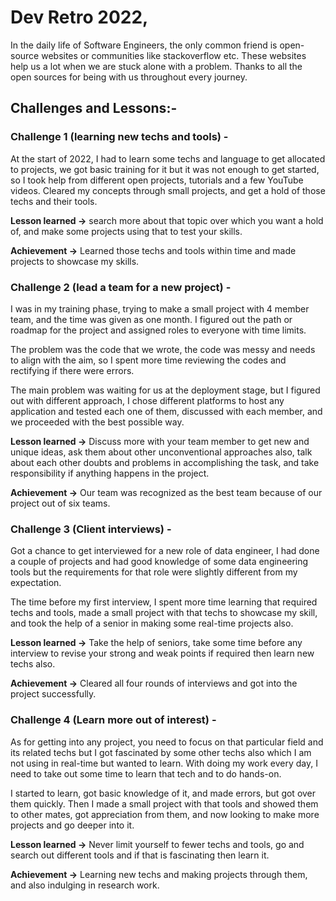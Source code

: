 # Dev Retro 2022,

In the daily life of Software Engineers, the only common friend is open-source websites or communities like stackoverflow etc. These websites help us a lot when we are stuck alone with a problem. Thanks to all the open sources for being with us throughout every journey.

## Challenges and Lessons:-

### Challenge 1 (learning new techs and tools) -

At the start of 2022, I had to learn some techs and language to get allocated to projects, we got basic training for it but it was not enough to get started, so I took help from different open projects, tutorials and a few YouTube videos. Cleared my concepts through small projects, and get a hold of those techs and their tools.

**Lesson learned -&gt;** search more about that topic over which you want a hold of, and make some projects using that to test your skills.

**Achievement -&gt;** Learned those techs and tools within time and made projects to showcase my skills.

### Challenge 2 (lead a team for a new project) -

I was in my training phase, trying to make a small project with 4 member team, and the time was given as one month. I figured out the path or roadmap for the project and assigned roles to everyone with time limits.

The problem was the code that we wrote, the code was messy and needs to align with the aim, so I spent more time reviewing the codes and rectifying if there were errors.

The main problem was waiting for us at the deployment stage, but I figured out with different approach, I chose different platforms to host any application and tested each one of them, discussed with each member, and we proceeded with the best possible way.

**Lesson learned -&gt;** Discuss more with your team member to get new and unique ideas, ask them about other unconventional approaches also, talk about each other doubts and problems in accomplishing the task, and take responsibility if anything happens in the project.

**Achievement -&gt;** Our team was recognized as the best team because of our project out of six teams.

### Challenge 3 (Client interviews) -

Got a chance to get interviewed for a new role of data engineer, I had done a couple of projects and had good knowledge of some data engineering tools but the requirements for that role were slightly different from my expectation.

The time before my first interview, I spent more time learning that required techs and tools, made a small project with that techs to showcase my skill, and took the help of a senior in making some real-time projects also.

**Lesson learned -&gt;** Take the help of seniors, take some time before any interview to revise your strong and weak points if required then learn new techs also.

**Achievement -&gt;** Cleared all four rounds of interviews and got into the project successfully.

### Challenge 4 (Learn more out of interest) -

As for getting into any project, you need to focus on that particular field and its related techs but I got fascinated by some other techs also which I am not using in real-time but wanted to learn. With doing my work every day, I need to take out some time to learn that tech and to do hands-on.

I started to learn, got basic knowledge of it, and made errors, but got over them quickly. Then I made a small project with that tools and showed them to other mates, got appreciation from them, and now looking to make more projects and go deeper into it.

**Lesson learned -&gt;** Never limit yourself to fewer techs and tools, go and search out different tools and if that is fascinating then learn it.

**Achievement -&gt;** Learning new techs and making projects through them, and also indulging in research work.